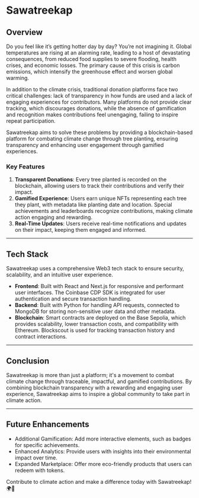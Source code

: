 # Sawatreekap

## Overview

Do you feel like it’s getting hotter day by day? You’re not imagining it. Global temperatures are rising at an alarming rate, leading to a host of devastating consequences, from reduced food supplies to severe flooding, health crises, and economic losses. The primary cause of this crisis is carbon emissions, which intensify the greenhouse effect and worsen global warming.

In addition to the climate crisis, traditional donation platforms face two critical challenges: lack of transparency in how funds are used and a lack of engaging experiences for contributors. Many platforms do not provide clear tracking, which discourages donations, while the absence of gamification and recognition makes contributions feel unengaging, failing to inspire repeat participation.

Sawatreekap aims to solve these problems by providing a blockchain-based platform for combating climate change through tree planting, ensuring transparency and enhancing user engagement through gamified experiences.

### Key Features
1. **Transparent Donations**: Every tree planted is recorded on the blockchain, allowing users to track their contributions and verify their impact.
2. **Gamified Experience**: Users earn unique NFTs representing each tree they plant, with metadata like planting date and location. Special achievements and leaderboards recognize contributions, making climate action engaging and rewarding.
3. **Real-Time Updates**: Users receive real-time notifications and updates on their impact, keeping them engaged and informed.

---

## Tech Stack

Sawatreekap uses a comprehensive Web3 tech stack to ensure security, scalability, and an intuitive user experience.

- **Frontend**: Built with React and Next.js for responsive and performant user interfaces. The Coinbase CDP SDK is integrated for user authentication and secure transaction handling.
- **Backend**: Built with Python for handling API requests, connected to MongoDB for storing non-sensitive user data and other metadata.
- **Blockchain**: Smart contracts are deployed on the Base Sepolia, which provides scalability, lower transaction costs, and compatibility with Ethereum. Blockscout is used for tracking transaction history and contract interactions.

---

## Conclusion

Sawatreekap is more than just a platform; it's a movement to combat climate change through traceable, impactful, and gamified contributions. By combining blockchain transparency with a rewarding and engaging user experience, Sawatreekap aims to inspire a global community to take part in climate action.

---

## Future Enhancements
- Additional Gamification: Add more interactive elements, such as badges for specific achievements.
- Enhanced Analytics: Provide users with insights into their environmental impact over time.
- Expanded Marketplace: Offer more eco-friendly products that users can redeem with tokens.

Contribute to climate action and make a difference today with Sawatreekap! 🌍🌱
